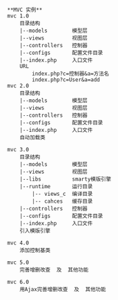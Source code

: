     **MVC 实例**
    mvc 1.0
        目录结构
        |--models        模型层
        |--views         视图层
        |--controllers   控制器
        |--configs       配置文件目录
        |--index.php     入口文件
        URL
            index.php?c=控制器&a=方法名
            index.php?c=User&a=add
    mvc 2.0
        目录结构
        |--models        模型层
        |--views         视图层
        |--controllers   控制器
        |--configs       配置文件目录
        |--index.php     入口文件
        自动加载类

    mvc 3.0
        目录结构
        |--models        模型层
        |--views         视图层
        |--libs          smarty模版引擎
        |--runtime       运行目录
            |-- views_c  编译目录
            |-- cahces   缓存目录
        |--controllers   控制器
        |--configs       配置文件目录
        |--index.php     入口文件
        引入模版引擎

    mvc 4.0
        添加控制基类

    mvc 5.0
        完善增删改查  及  其他功能
        
    mvc 6.0
        用Ajax完善增删改查  及  其他功能